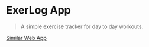 # ExerLog App

> A simple exercise tracker for day to day workouts.

[Similar Web App](https://github.com/A7abhilash/exerlog)
